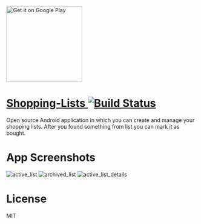 <a href='https://play.google.com/store/apps/details?id=com.patryk.springer.shoppinglist&pcampaignid=MKT-Other-global-all-co-prtnr-py-PartBadge-Mar2515-1'><img alt='Get it on Google Play' src='https://play.google.com/intl/en_us/badges/images/generic/en_badge_web_generic.png' width="200"/>

# Shopping-Lists [![Build Status](https://travis-ci.com/Gralls/Shopping-Lists.svg?branch=master)](https://travis-ci.com/Gralls/Shopping-Lists)
Open source Android application in which you can create and manage your shopping lists. After you found something from list you can mark it as bought.

# App Screenshots
![active_list](https://github.com/Gralls/Shopping-Lists/blob/readme/Screenshots/active_list.png)
![archived_list](https://github.com/Gralls/Shopping-Lists/blob/readme/Screenshots/archived_list.png)
![active_list_details](https://github.com/Gralls/Shopping-Lists/blob/readme/Screenshots/active_list_details.png)

# License
MIT
